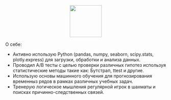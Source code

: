 <div id="header" align="center">
  <img src="https://media.giphy.com/media/M9gbBd9nbDrOTu1Mqx/giphy.gif" width="100"/>
</div>

О себе:

- Активно использую Python (pandas, numpy, seaborn, scipy.stats, plotly.express) для загрузки, обработки и анализа данных.
- Проводил A/B тесты с целью проверки различных гипотез используя статистические методы такие как: Бутстрап, ttest и другие.
- Использую основы машинного обучения для прогнозирования временныз рядов в рамках различных учебных задач.
- Тренерую логическое мышления регулярной игрок в шахматы и поисках причинно-следственных связей.
